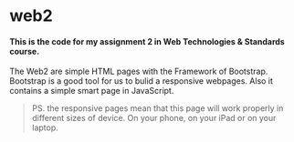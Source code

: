 # web2

#### This is the code for my assignment 2 in Web Technologies & Standards course.

The Web2 are simple HTML pages with the Framework of Bootstrap. Bootstrap is a good tool for us to bulid a responsive webpages. Also it contains a simple smart page in JavaScript. 

> PS. the responsive pages mean that this page will work properly in different sizes of device. On your phone, on your iPad or on your laptop.
